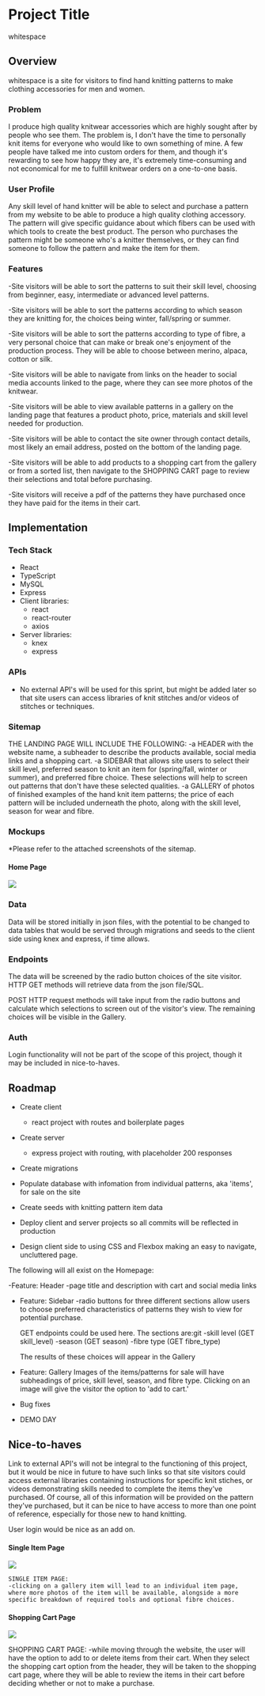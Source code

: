 # Project Title

whitespace

## Overview

whitespace is a site for visitors to find hand knitting patterns to make clothing accessories for men and women.

### Problem

I produce high quality knitwear accessories which are highly sought after by people who see them.  The problem is, I don't have the time to personally knit items for everyone who would like to own something of mine.  A few people have talked me into custom orders for them, and though it's rewarding to see how happy they are, it's extremely time-consuming and not economical for me to fulfill knitwear orders on a one-to-one basis. 

### User Profile

Any skill level of hand knitter will be able to select and purchase a pattern from my website to be able to produce a high quality clothing accessory.  The pattern will give specific guidance about which fibers can be used with which tools to create the best product.  The person who purchases the pattern might be someone who's a knitter themselves, or they can find someone to follow the pattern and make the item for them.

### Features

-Site visitors will be able to sort the patterns to suit their skill level, choosing from beginner, easy, intermediate or advanced level patterns.

-Site visitors will be able to sort the patterns according to which season they are knitting for, the choices being winter, fall/spring or summer.

-Site visitors will be able to sort the patterns according to type of fibre, a very personal choice that can make or break one's enjoyment of the production process. They will be able to choose between merino, alpaca, cotton or silk.

-Site visitors will be able to navigate from links on the header to social media accounts linked to the page, where they can see more photos of the knitwear.

-Site visitors will be able to view available patterns in a gallery on the landing page that features a product photo, price, materials and skill level needed for production.

-Site visitors will be able to contact the site owner through contact details, most likely an email address, posted on the bottom of the landing page.

-Site visitors will be able to add products to a shopping cart from the gallery or from a sorted list, then navigate to the SHOPPING CART page to review their selections and total before purchasing.

-Site visitors will receive a pdf of the patterns they have purchased once they have paid for the items in their cart.


## Implementation

### Tech Stack
- React
- TypeScript
- MySQL
- Express
- Client libraries: 
    - react
    - react-router
    - axios
- Server libraries:
    - knex
    - express

### APIs

- No external API's will be used for this sprint, but might be added later so that site users can access libraries of knit stitches and/or videos of stitches or techniques.

### Sitemap

THE LANDING PAGE WILL INCLUDE THE FOLLOWING:
    -a HEADER with the website name, a subheader to describe the products available, social media links and a shopping cart.
    -a SIDEBAR that allows site users to select their skill level, preferred season to knit an item for (spring/fall, winter or summer), and preferred fibre choice.  These selections will help to screen out patterns that don't have these selected qualities.
    -a GALLERY of photos of finished examples of the hand knit item patterns; the price of each pattern will be included underneath the photo, along with the skill level, season for wear and fibre.

### Mockups

*Please refer to the attached screenshots of the sitemap. 

#### Home Page
![](HomePage.png)

### Data

Data will be stored initially in json files, with the potential to be changed to data tables that would be served through migrations and seeds to the client side using knex and express, if time allows.

### Endpoints

The data will be screened by the radio button choices of the site visitor.  HTTP GET methods will retrieve data from the json file/SQL.

POST HTTP request methods will take input from the radio buttons and calculate which selections to screen out of the visitor's view.  The remaining choices will be visible in the Gallery.

### Auth

Login functionality will not be part of the scope of this project, though it may be included in nice-to-haves.

## Roadmap

- Create client
    - react project with routes and boilerplate pages

- Create server
    - express project with routing, with placeholder 200 responses

- Create migrations

- Populate database with infomation from individual patterns, aka 'items', for sale on the site

- Create seeds with knitting pattern item data

- Deploy client and server projects so all commits will be reflected in production

- Design client side to using CSS and Flexbox making an easy to navigate, uncluttered page.  

The following will all exist on the Homepage:

-Feature: Header
    -page title and description with cart and social media links    

-  Feature: Sidebar 
    -radio buttons for three different sections allow users to choose preferred characteristics of patterns they wish to view for potential purchase.

    GET endpoints could be used here. 
    The sections are:git
        -skill level (GET skill_level)
        -season (GET season)
        -fibre type (GET fibre_type)

    The results of these choices will appear in the Gallery

-  Feature: Gallery
    Images of the items/patterns for sale will have subheadings of price, skill level, season, and fibre type.
    Clicking on an image will give the visitor the option to 'add to cart.'

- Bug fixes

- DEMO DAY

## Nice-to-haves

Link to external API's will not be integral to the functioning of this project, but it would be nice in future to have such links so that site visitors could access external libraries containing instructions for specific knit stiches, or videos demonstrating skills needed to complete the items they've purchased.  Of course, all of this information will be provided on the pattern they've purchased, but it can be nice to have access to more than one point of reference, especially for those new to hand knitting.

User login would be nice as an add on.

#### Single Item Page
![](SingleItemPage.png)    
    
    SINGLE ITEM PAGE:
    -clicking on a gallery item will lead to an individual item page, where more photos of the item will be available, alongside a more specific breakdown of required tools and optional fibre choices.

#### Shopping Cart Page
![](ShoppingCart.png)

SHOPPING CART PAGE:
    -while moving through the website, the user will have the option to add to or delete items from their cart.  When they select the shopping cart option from the header, they will be taken to the shopping cart page, where they will be able to review the items in their cart before deciding whether or not to make a purchase.

    